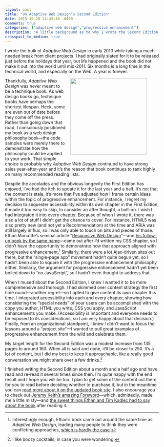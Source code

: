 ```yaml
---
layout: post
title: "On Adaptive Web Design’s Second Edition"
date: 2015-10-20 11:43:16 -0400
comments: true
categories: ["adaptive web design","progressive enhancement"]
description: "A little background as to why I wrote the Second Edition of Adaptive Web Design and what you can expect from it."
crosspost_to_medium: true
---
```


I wrote the bulk of <cite>Adaptive Web Design</cite> in early 2010 while taking a much-needed break from client projects. I had originally slated for it to be released just before the holidays that year, but life happened and the book did not make it out into the world until mid-2011. Six months is a long time in the technical world, and especially on the Web. A year is forever.

<!-- more -->

<style media="only screen">.figure--cover img{width:50%;margin-left:auto;margin-right:auto;}@media (min-width:37.5em){.figure--cover img{float:right;width:250px;margin:0 0 1em 1em;}}</style>
<figure class="figure figure--cover"><a href="https://aarongustafson.github.io/adaptivewebdesign.info/2nd-edition/"><img src="https://aarongustafson.github.io/adaptivewebdesign.info/2nd-edition/cover-320.jpg" srcset="https://aarongustafson.github.io/adaptivewebdesign.info/2nd-edition/cover-320.jpg 320w, https://aarongustafson.github.io/adaptivewebdesign.info/2nd-edition/cover-600.jpg 600w, https://aarongustafson.github.io/adaptivewebdesign.info/2nd-edition/cover-800.jpg 800w, https://aarongustafson.github.io/adaptivewebdesign.info/2nd-edition/cover-1024.jpg 1024w" sizes="(min-width:37.5em) 250px, 50%" class="book__cover" alt=""></a></figure>

Thankfully, <cite>Adaptive Web Design</cite> was never meant to be a technique book. As web design books go, technique books have perhaps the shortest lifespan. Heck, some are even out of date before they come off the press. Rather than going down that road, I consciously positioned my book as a web design philosophy book—the code samples were merely there to demonstrate how the philosophy could be applied to your work. That simple choice is probably why <cite>Adaptive Web Design</cite> continued to have strong sales year-after-year and it’s the reason that book continues to rank highly on many recommended reading lists.

Despite the accolades and the obvious longevity the First Edition has enjoyed, I’ve had the itch to update it for the last year and a half. It’s not that the content is stale, it’s more that I’ve adjusted how I frame certain ideas within the topic of progressive enhancement. For instance, I regret my decision to sequester accessibility within its own chapter in the First Edition; it made it too easy to skip, to consider an after thought, a bolt-on. I wish I had integrated it into every chapter. Because of when I wrote it, there was also a lot of stuff I didn’t get the chance to cover. For instance, HTML5 was also pretty new (and not yet a Recommendation) at the time and ARIA was still largely in flux, so I was only able to touch on bits and pieces of those. Ethan Marcotte’s seminal article “[Responsive Web Design](http://alistapart.com/article/responsive-web-design)”—and [his follow-up book by the same name](http://abookapart.com/products/responsive-web-design)—came out after I’d written my CSS chapter, so I didn’t have the opportunity to demonstrate how that approach aligned with progressive enhancement.[^1] Similarly, there were a lot Ajax-driven sites out there, but the “single-page app” movement hadn’t quite begun yet, so I hadn’t been able to square it with the progressive enhancement philosophy either. Similarly, the argument for progressive enhancement hadn’t yet been boiled down to “no JavaScript”, so I hadn’t even thought to address that.

When I mused about the Second Edition, I knew I wanted it to be more comprehensive and thorough. I had skimmed over content strategy the first time round—another regret—so I opted to give content its own chapter this time. I integrated accessibility into each and every chapter, showing how considering the “special needs” of your users can be accomplished with the copy you author, HTML you write, CSS you apply, and JavaScript enhancements you make. (Accessibility is important and everyone needs to be exposed to its considerations, so I am very happy about that decision.) Finally, from an organizational standpoint, I knew I didn’t want to focus the lessons around a “project site”—I wanted to pull great examples of progressive enhancement from the wild and celebrate them.

My target length for the Second Edition was a modest increase from 135 pages to around 160. When all is said and done, it’ll be closer to 250. It’s a lot of content, but I did my best to keep it approachable, like a really good conversation we might share over a few drinks.[^2]

I finished writing the Second Edition about a month and a half ago and have read and re-read it several times since then. I’m quite happy with the end result and I hope you will be too. I plan to get some of the content out there for you to read before deciding whether to purchase it, but in the meantime you can [read more about it on the updated book site](http://adaptivewebdesign.info/2nd-edition/). I also encourage you to check out [Jeremy Keith’s amazing Foreword](http://adaptivewebdesign.info/2nd-edition/read/foreword.html)—which, admittedly, made me a little misty—and [the sweet things Ethan and Tim Kadlec had to say about the book](http://adaptivewebdesign.info/2nd-edition/reviews/) after reading it.

[^1]: Interestingly enough, Ethan’s book came out around the same time as <cite>Adaptive Web Design</cite>, leading many people to think they were conflicting approaches, [which is hardly the case](http://blog.easy-designs.net/archives/on-adaptive-vs-responsive-web-design/).

[^2]: I like boozy cocktails, in case you were wondering.

